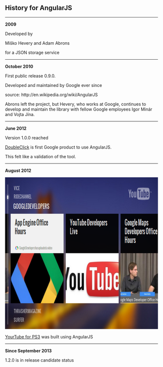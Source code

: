 ##  History for AngularJS

---

**2009**

Developed by 

Miško Hevery and Adam Abrons 

for a JSON storage service

---

**October 2010**

First public release 0.9.0.

Developed and maintained by Google ever since

<aside data-markdown class="notes">
source: http://en.wikipedia.org/wiki/AngularJS

Abrons left the project, but Hevery, who works at Google, continues to develop and maintain the library with fellow Google employees Igor Minár and Vojta Jína.
</aside>

---

**June 2012**

Version 1.0.0 reached

[DoubleClick](http://blog.angularjs.org/2012/06/doubleclick-super-powered-by-angularjs.html) is first Google product to use AngularJS.

This felt like a validation of the tool.

---

**August 2012**

<img src="assets/01-history/angularjs-youtube-ps3.png" alt="" height="500"/>

[YourTube for PS3](http://blog.angularjs.org/2012/08/your-excuse-to-buy-playstation.html) was built using AngularJS

---

**Since September 2013**

1.2.0 is in release candidate status


